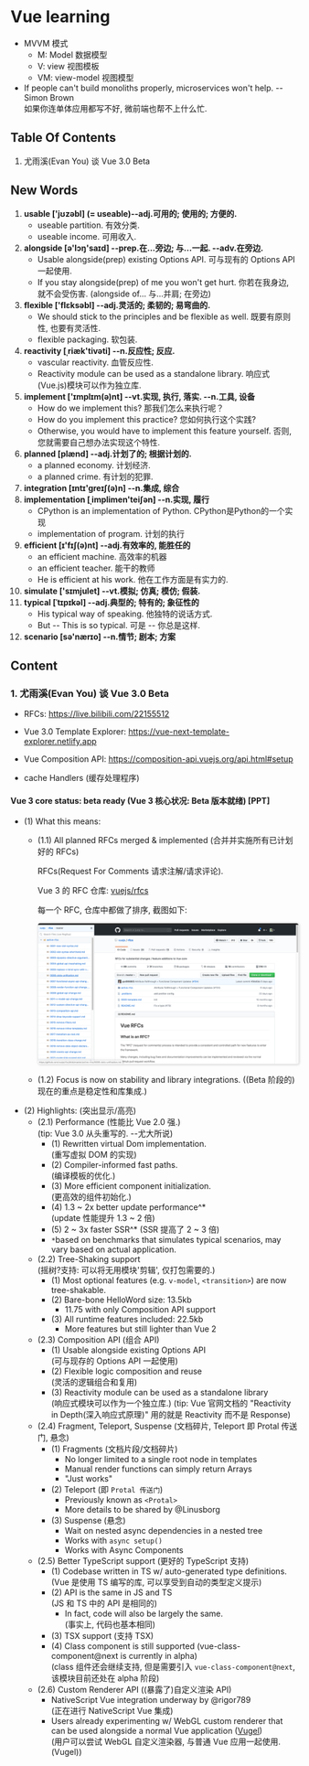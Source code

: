 # Vue learning

- MVVM 模式
    + M: Model 数据模型
    + V: view 视图模板
    + VM: view-model 视图模型
- If people can't build monoliths properly, microservices won't help.
  -- Simon Brown  
  如果你连单体应用都写不好, 微前端也帮不上什么忙.


## Table Of Contents
1. 尤雨溪(Evan You) 谈 Vue 3.0 Beta



## New Words
1. **usable ['jʊzəbl] (= useable)--adj.可用的; 使用的; 方便的.**
    + useable partition. 有效分类.
    + useable income. 可用收入.
1. **alongside [ə'lɔŋ'saɪd] --prep.在...旁边; 与...一起. --adv.在旁边.**
    + Usable alongside(prep) existing Options API.
      可与现有的 Options API 一起使用.
    + If you stay alongside(prep) of me you won't get hurt.
      你若在我身边, 就不会受伤害. (alongside of... 与...并肩; 在旁边)
1. **flexible ['flɛksəbl] --adj.灵活的; 柔韧的; 易弯曲的.**
    + We should stick to the principles and be flexible as well.
      既要有原则性, 也要有灵活性.
    + flexible packaging. 软包装.
1. **reactivity [ˌriæk'tivəti] --n.反应性; 反应.**
    + vascular reactivity. 血管反应性.
    + Reactivity module can be used as a standalone library.
      响应式(Vue.js)模块可以作为独立库.
1. **implement ['ɪmplɪm(ə)nt] --vt.实现, 执行, 落实. --n.工具, 设备**
    + How do we implement this? 那我们怎么来执行呢？
    + How do you implement this practice? 您如何执行这个实践?
    + Otherwise, you would have to implement this feature yourself. 
      否则, 您就需要自己想办法实现这个特性. 
1. **planned [plænd] --adj.计划了的; 根据计划的.**
    + a planned economy. 计划经济.
    + a planned crime. 有计划的犯罪.
1. **integration [ɪntɪ'greɪʃ(ə)n] --n.集成, 综合**
1. **implementation [ˌimplimen'teiʃən] --n.实现, 履行**
    + CPython is an implementation of Python.  CPython是Python的一个实现
    + implementation of program. 计划的执行    
1. **efficient [ɪ'fɪʃ(ə)nt] --adj.有效率的, 能胜任的**
    + an efficient machine. 高效率的机器
    + an efficient teacher. 能干的教师
    + He is efficient at his work. 他在工作方面是有实力的.
1. **simulate ['sɪmjulet] --vt.模拟; 仿真; 模仿; 假装.**
1. **typical [ˈtɪpɪkəl] --adj.典型的; 特有的; 象征性的**
    + His typical way of speaking. 他独特的说话方式.
    + But -- This is so typical. 可是 -- 你总是这样. 
1. **scenario [sə'nærɪo] --n.情节; 剧本; 方案**



## Content
### 1. 尤雨溪(Evan You) 谈 Vue 3.0 Beta
- RFCs: https://live.bilibili.com/22155512
- Vue 3.0 Template Explorer:
  https://vue-next-template-explorer.netlify.app
- Vue Composition API: https://composition-api.vuejs.org/api.html#setup

- cache Handlers (缓存处理程序)
#### Vue 3 core status: beta ready (Vue 3 核心状况: Beta 版本就绪) [PPT]
- (1) What this means:
    + (1.1) All planned RFCs merged & implemented
      (合并并实施所有已计划好的 RFCs)

      RFCs(Request For Comments 请求注解/请求评论).

      Vue 3 的 RFC 仓库: [vuejs/rfcs](https://github.com/vuejs/rfcs)

      每一个 RFC, 仓库中都做了排序, 截图如下:

       <img src="./Vue-learning-images/vue-rfc.png"
            style="margin-left: 0; border-radius: 4px;
            box-shadow: 1px 1px 3px 2px #e5e5e5">

    + (1.2) Focus is now on stability and library integrations.
      ((Beta 阶段的)现在的重点是稳定性和库集成.)
- (2) Highlights: (突出显示/高亮)
    + (2.1) Performance (性能比 Vue 2.0 强.)  
      (tip: Vue 3.0 从头重写的. --尤大所说)
        + (1) Rewritten virtual Dom implementation.  
          (重写虚拟 DOM 的实现)
        + (2) Compiler-informed fast paths.  
          (编译模板的优化.)
        + (3) More efficient component initialization.  
          (更高效的组件初始化.)
        + (4) 1.3 ~ 2x better update performance^*  
          (update 性能提升 1.3 ~ 2 倍)
        + (5) 2 ~ 3x faster SSR^* (SSR 提高了 2 ~ 3 倍)
        + `*`based on benchmarks that simulates typical scenarios,
          may vary based on actual application.
    + (2.2) Tree-Shaking support  
      (摇树?支持: 可以将无用模块'剪辑', 仅打包需要的.)
        + (1) Most optional features (e.g. `v-model`, `<transition>`)
          are now tree-shakable.
        + (2) Bare-bone HelloWord size: 13.5kb
            - 11.75 with only Composition API support
        + (3) All runtime features included: 22.5kb
            - More features but still lighter than Vue 2
    + (2.3) Composition API (组合 API)
        + (1) Usable alongside existing Options API  
          (可与现存的 Options API 一起使用)
        + (2) Flexible logic composition and reuse  
          (灵活的逻辑组合和复用)
        + (3) Reactivity module can be used as a standalone library  
          (响应式模块可以作为一个独立库.) 
          (tip: Vue 官网文档的 "Reactivity in Depth(深入响应式原理)"
          用的就是 Reactivity 而不是 Response)
    + (2.4) Fragment, Teleport, Suspense
      (文档碎片, Teleport 即 Protal 传送门, 悬念)
        - (1) Fragments (文档片段/文档碎片)
            + No longer limited to a single root node in templates
            + Manual render functions can simply return Arrays
            + "Just works"
        - (2) Teleport (即 `Protal 传送门`)
            + Previously known as `<Protal>`
            + More details to be shared by @Linusborg
        - (3) Suspense (悬念)
            + Wait on nested async dependencies in a nested tree
            + Works with `async setup()`
            + Works with Async Components
    + (2.5) Better TypeScript support (更好的 TypeScript 支持)
        - (1) Codebase written in TS w/ auto-generated type definitions.  
          (Vue 是使用 TS 编写的库, 可以享受到自动的类型定义提示)
        - (2) API is the same in JS and TS  
          (JS 和 TS 中的 API 是相同的)
            + In fact, code will also be largely the same.  
              (事实上, 代码也基本相同)
        - (3) TSX support (支持 TSX)
        - (4) Class component is still supported
          (vue-class-component@next is currently in alpha)  
          (class 组件还会继续支持, 但是需要引入 `vue-class-component@next`,
          该模块目前还处在 alpha 阶段)
    + (2.6) Custom Renderer API ((暴露了)自定义渲染 API)
        - NativeScript Vue integration underway by @rigor789  
          (正在进行 NativeScript Vue 集成)
        - Users already experimenting w/ WebGL custom
          renderer that can be used alongside a normal Vue
          application ([Vugel](https://vugel.planning.nl/#application))  
          (用户可以尝试 WebGL 自定义渲染器, 与普通 Vue 应用一起使用. (Vugel))




 